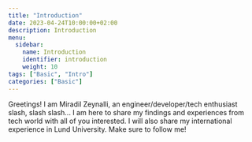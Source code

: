```yaml
---
title: "Introduction"
date: 2023-04-24T10:00:00+02:00
description: Introduction
menu:
  sidebar:
    name: Introduction
    identifier: introduction
    weight: 10
tags: ["Basic", "Intro"]
categories: ["Basic"]
---
```


Greetings! I am Miradil Zeynalli, an engineer/developer/tech enthusiast slash, slash slash... I am here to share my findings and experiences from tech world with all of you interested. I will also share my international experience in Lund University. Make sure to follow me!
